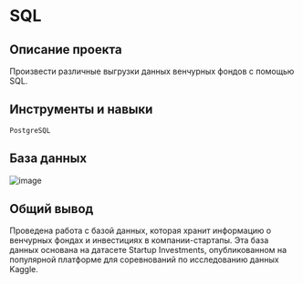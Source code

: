 # SQL

## Описание проекта
Произвести различные выгрузки данных венчурных фондов с помощью SQL.

## Инструменты и навыки
`PostgreSQL`

## База данных
![image](https://github.com/AMalchenko/study_projects/assets/143591700/2478720b-a06f-400c-b093-950d0c513a8b)

## Общий вывод
Проведена работа с базой данных, которая хранит информацию о венчурных фондах и инвестициях в компании-стартапы. Эта база данных основана на датасете Startup Investments, опубликованном на популярной платформе для соревнований по исследованию данных Kaggle.
